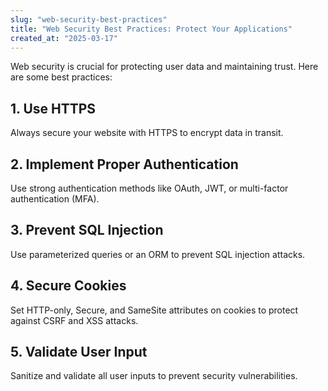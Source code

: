```yaml
---
slug: "web-security-best-practices"
title: "Web Security Best Practices: Protect Your Applications"
created_at: "2025-03-17"
---
```


Web security is crucial for protecting user data and maintaining trust. Here are some best practices:

## 1. Use HTTPS
Always secure your website with HTTPS to encrypt data in transit.

## 2. Implement Proper Authentication
Use strong authentication methods like OAuth, JWT, or multi-factor authentication (MFA).

## 3. Prevent SQL Injection
Use parameterized queries or an ORM to prevent SQL injection attacks.

## 4. Secure Cookies
Set HTTP-only, Secure, and SameSite attributes on cookies to protect against CSRF and XSS attacks.

## 5. Validate User Input
Sanitize and validate all user inputs to prevent security vulnerabilities.

